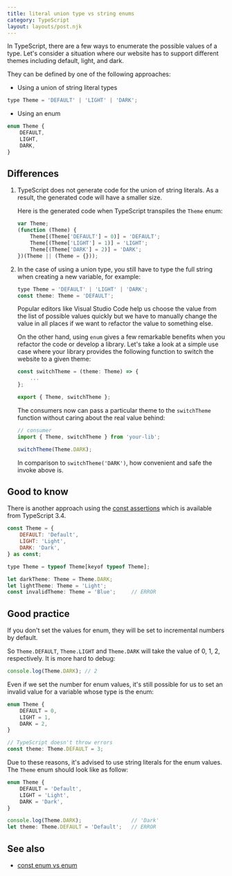 ```yaml
---
title: literal union type vs string enums
category: TypeScript
layout: layouts/post.njk
---
```


In TypeScript, there are a few ways to enumerate the possible values of a type. Let's consider a situation where our website has to support different themes including default, light, and dark.

They can be defined by one of the following approaches:

-   Using a union of string literal types

```js
type Theme = 'DEFAULT' | 'LIGHT' | 'DARK';
```

-   Using an enum

```js
enum Theme {
    DEFAULT,
    LIGHT,
    DARK,
}
```

## Differences

1. TypeScript does not generate code for the union of string literals. As a result, the generated code will have a smaller size.

    Here is the generated code when TypeScript transpiles the `Theme` enum:

    ```js
    var Theme;
    (function (Theme) {
        Theme[(Theme['DEFAULT'] = 0)] = 'DEFAULT';
        Theme[(Theme['LIGHT'] = 1)] = 'LIGHT';
        Theme[(Theme['DARK'] = 2)] = 'DARK';
    })(Theme || (Theme = {}));
    ```

2. In the case of using a union type, you still have to type the full string when creating a new variable, for example:

    ```js
    type Theme = 'DEFAULT' | 'LIGHT' | 'DARK';
    const theme: Theme = 'DEFAULT';
    ```

    Popular editors like Visual Studio Code help us choose the value from the list of possible values quickly but we have to manually change the value in all places if we want to refactor the value to something else.

    On the other hand, using `enum` gives a few remarkable benefits when you refactor the code or develop a library.
    Let's take a look at a simple use case where your library provides the following function to switch the website to a given theme:

    ```js
    const switchTheme = (theme: Theme) => {
        ...
    };

    export { Theme, switchTheme };
    ```

    The consumers now can pass a particular theme to the `switchTheme` function without caring about the real value behind:

    ```js
    // consumer
    import { Theme, switchTheme } from 'your-lib';

    switchTheme(Theme.DARK);
    ```

    In comparison to `switchTheme('DARK')`, how convenient and safe the invoke above is.

## Good to know

There is another approach using the [const assertions](https://www.typescriptlang.org/docs/handbook/release-notes/typescript-3-4.html#const-assertions) which is available from TypeScript 3.4.

```js
const Theme = {
    DEFAULT: 'Default',
    LIGHT: 'Light',
    DARK: 'Dark',
} as const;

type Theme = typeof Theme[keyof typeof Theme];

let darkTheme: Theme = Theme.DARK;
let lightTheme: Theme = 'Light';
const invalidTheme: Theme = 'Blue';     // ERROR
```

## Good practice

If you don't set the values for enum, they will be set to incremental numbers by default.

So `Theme.DEFAULT`, `Theme.LIGHT` and `Theme.DARK` will take the value of 0, 1, 2, respectively. It is more hard to debug:

```js
console.log(Theme.DARK); // 2
```

Even if we set the number for enum values, it's still possible for us to set an invalid value for a variable whose type is the enum:

```js
enum Theme {
    DEFAULT = 0,
    LIGHT = 1,
    DARK = 2,
}

// TypeScript doesn't throw errors
const theme: Theme.DEFAULT = 3;
```

Due to these reasons, it's advised to use string literals for the enum values. The `Theme` enum should look like as follow:

```js
enum Theme {
    DEFAULT = 'Default',
    LIGHT = 'Light',
    DARK = 'Dark',
}

console.log(Theme.DARK);                // 'Dark'
let theme: Theme.DEFAULT = 'Default';   // ERROR
```

## See also

-   [const enum vs enum](/const-enum-vs-enum)
